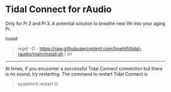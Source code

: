 # Tidal Connect for rAudio 
Only for Pi 2 and Pi 3.
A potential solution to breathe new life into your aging Pi.

>
Install
> wget -O - https://raw.githubusercontent.com/lovehifi/tidal-raudio/main/install.sh | sh
>
------------------
At times, if you encounter a successful Tidal Connect connection but there is no sound, try restarting. The command to restart Tidal Connect is
> systemctl restart tc
